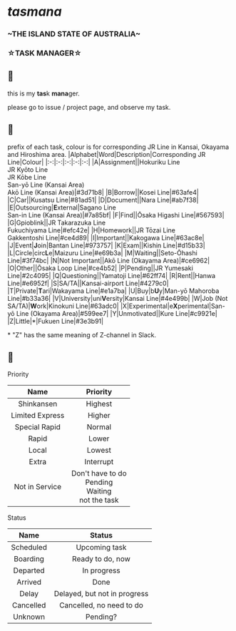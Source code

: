 # *tasmana*
### ~THE ISLAND STATE OF AUSTRALIA~
### ☆TASK MANAGER☆
## 🦇
this is my **tas**k **mana**ger.

please go to issue / project page, and observe my task.

## 🐄
prefix of each task, colour is for corresponding JR Line in Kansai, Okayama and Hiroshima area.
|Alphabet|Word|Description|Corresponding JR Line|Colour|
|:-:|:-:|:-:|:-:|:-:|
|A|Assignment||Hokuriku Line<br>JR Kyōto Line<br>JR Kōbe Line<br>San-yō Line (Kansai Area)<br>Akō Line (Kansai Area)|#3d71b8|
|B|Borrow||Kosei Line|#63afe4|
|C|Car||Kusatsu Line|#81ad51|
|D|Document||Nara Line|#ab7f38|
|E|Outsourcing|**E**xternal|Sagano Line<br>San-in Line (Kansai Area)|#7a85bf|
|F|Find||Ōsaka Higashi Line|#567593|
|G|Gpioblink||JR Takarazuka Line<br>Fukuchiyama Line|#efc42e|
|H|Homework||JR Tōzai Line<br>Gakkentoshi Line|#ce4d89|
|I|Important||Kakogawa Line|#63ac8e|
|J|Event|**J**oin|Bantan Line|#973757|
|K|Exam||Kishin Line|#d15b33|
|L|Circle|circ**L**e|Maizuru Line|#e69b3a|
|M|Waiting||Seto-Ōhashi Line|#3f74bc|
|N|Not Important||Akō Line (Okayama Area)|#ce6962|
|O|Other||Ōsaka Loop Line|#ce4b52|
|P|Pending||JR Yumesaki Line|#2c4095|
|Q|Questioning||Yamatoji Line|#62ff74|
|R|Rent||Hanwa Line|#e6952f|
|S|SA/TA||Kansai-airport Line|#4279c0|
|T|Private|**T**ari|Wakayama Line|#e1a7ba|
|U|Buy|b**U**y|Man-yō Mahoroba Line|#b33a36|
|V|University|uni**V**ersity|Kansai Line|#4e499b|
|W|Job (Not SA/TA)|**W**ork|Kinokuni Line|#63adc0|
|X|Experimental|e**X**perimental|San-yō Line (Okayama Area)|#599ee7|
|Y|Unmotivated||Kure Line|#c9921e|
|Z|Little|\*|Fukuen Line|#3e3b91|

\* "Z" has the same meaning of Z-channel in Slack.

## 🍷

Priority

|Name|Priority|
|:-:|:-:|
|Shinkansen|Highest|
|Limited Express|Higher|
|Special Rapid|Normal|
|Rapid|Lower|
|Local|Lowest|
|Extra|Interrupt|
|Not in Service|Don't have to do<br>Pending<br>Waiting<br>not the task|

Status

|Name|Status|
|:-:|:-:|
|Scheduled|Upcoming task|
|Boarding|Ready to do, now|
|Departed|In progress|
|Arrived|Done|
|Delay|Delayed, but not in progress|
|Cancelled|Cancelled, no need to do|
|Unknown|Pending?|

